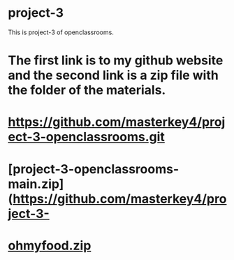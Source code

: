 # project-3
This is project-3 of openclassrooms.
# The first link is to my github website and the second link is a zip file with the folder of the materials.
# https://github.com/masterkey4/project-3-openclassrooms.git
# [project-3-openclassrooms-main.zip](https://github.com/masterkey4/project-3-
# [ohmyfood.zip](https://github.com/masterkey4/project-3-openclassrooms/files/8978825/ohmyfood.zip)
